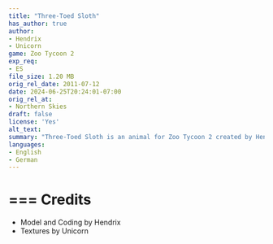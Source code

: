 ```yaml
---
title: "Three-Toed Sloth"
has_author: true
author: 
- Hendrix
- Unicorn
game: Zoo Tycoon 2
exp_req: 
- ES
file_size: 1.20 MB
orig_rel_date: 2011-07-12
date: 2024-06-25T20:24:01-07:00
orig_rel_at: 
- Northern Skies
draft: false
license: 'Yes'
alt_text: 
summary: "Three-Toed Sloth is an animal for Zoo Tycoon 2 created by Hendrix and Unicorn."
languages:
- English
- German
---
```


===
Credits
===

- Model and Coding by Hendrix
- Textures by Unicorn